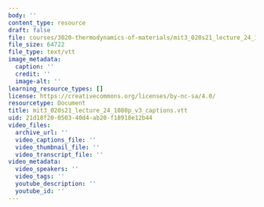 ```yaml
---
body: ''
content_type: resource
draft: false
file: courses/3020-thermodynamics-of-materials/mit3_020s21_lecture_24_1080p_v3_captions.vtt
file_size: 64722
file_type: text/vtt
image_metadata:
  caption: ''
  credit: ''
  image-alt: ''
learning_resource_types: []
license: https://creativecommons.org/licenses/by-nc-sa/4.0/
resourcetype: Document
title: mit3_020s21_lecture_24_1080p_v3_captions.vtt
uid: 21d18f20-0503-40d4-ab20-f18918e12b44
video_files:
  archive_url: ''
  video_captions_file: ''
  video_thumbnail_file: ''
  video_transcript_file: ''
video_metadata:
  video_speakers: ''
  video_tags: ''
  youtube_description: ''
  youtube_id: ''
---
```

